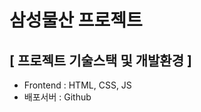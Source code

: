 <h1>삼성물산 프로젝트</h1>
<h2>[ 프로젝트 기술스택 및 개발환경 ]</h2>
<ul>
  <li>Frontend : HTML, CSS, JS</li>
  <li>배포서버 : Github</li>
</ul>
